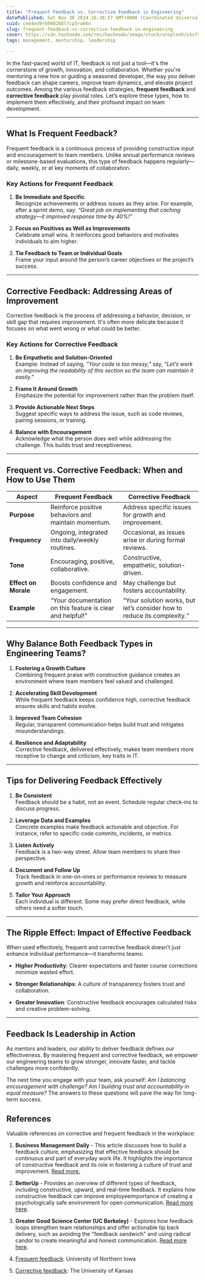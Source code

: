 ```yaml
---
title: "Frequent Feedback vs. Corrective Feedback in Engineering"
datePublished: Sat Nov 30 2024 16:38:57 GMT+0000 (Coordinated Universal Time)
cuid: cm44ed9rb000208l7cp5ra66n
slug: frequent-feedback-vs-corrective-feedback-in-engineering
cover: https://cdn.hashnode.com/res/hashnode/image/stock/unsplash/Lks7vei-eAg/upload/9b946e611657f4a5be4ddccec6d5faeb.jpeg
tags: management, mentorship, leadership

---
```


In the fast-paced world of IT, feedback is not just a tool—it's the cornerstone of growth, innovation, and collaboration. Whether you're mentoring a new hire or guiding a seasoned developer, the way you deliver feedback can shape careers, improve team dynamics, and elevate project outcomes. Among the various feedback strategies, **frequent feedback** and **corrective feedback** play pivotal roles. Let’s explore these types, how to implement them effectively, and their profound impact on team development.

---

## **What Is Frequent Feedback?**

Frequent feedback is a continuous process of providing constructive input and encouragement to team members. Unlike annual performance reviews or milestone-based evaluations, this type of feedback happens regularly—daily, weekly, or at key moments of collaboration.

### **Key Actions for Frequent Feedback**

1. **Be Immediate and Specific**  
    Recognize achievements or address issues as they arise. For example, after a sprint demo, say: *“Great job on implementing that caching strategy—it improved response time by 40%!”*
    
2. **Focus on Positives as Well as Improvements**  
    Celebrate small wins. It reinforces good behaviors and motivates individuals to aim higher.
    
3. **Tie Feedback to Team or Individual Goals**  
    Frame your input around the person’s career objectives or the project’s success.
    

---

## **Corrective Feedback: Addressing Areas of Improvement**

Corrective feedback is the process of addressing a behavior, decision, or skill gap that requires improvement. It's often more delicate because it focuses on what went wrong or what could be better.

### **Key Actions for Corrective Feedback**

1. **Be Empathetic and Solution-Oriented**  
    Example: Instead of saying, *“Your code is too messy,”* say, *“Let’s work on improving the readability of this section so the team can maintain it easily.”*
    
2. **Frame It Around Growth**  
    Emphasize the potential for improvement rather than the problem itself.
    
3. **Provide Actionable Next Steps**  
    Suggest specific ways to address the issue, such as code reviews, pairing sessions, or training.
    
4. **Balance with Encouragement**  
    Acknowledge what the person does well while addressing the challenge. This builds trust and receptiveness.
    

---

## **Frequent vs. Corrective Feedback: When and How to Use Them**

| **Aspect** | **Frequent Feedback** | **Corrective Feedback** |
| --- | --- | --- |
| **Purpose** | Reinforce positive behaviors and maintain momentum. | Address specific issues for growth and improvement. |
| **Frequency** | Ongoing, integrated into daily/weekly routines. | Occasional, as issues arise or during formal reviews. |
| **Tone** | Encouraging, positive, collaborative. | Constructive, empathetic, solution-driven. |
| **Effect on Morale** | Boosts confidence and engagement. | May challenge but fosters accountability. |
| **Example** | “Your documentation on this feature is clear and helpful!” | “Your solution works, but let’s consider how to reduce its complexity.” |

---

## **Why Balance Both Feedback Types in Engineering Teams?**

1. **Fostering a Growth Culture**  
    Combining frequent praise with constructive guidance creates an environment where team members feel valued and challenged.
    
2. **Accelerating Skill Development**  
    While frequent feedback keeps confidence high, corrective feedback ensures skills and habits evolve.
    
3. **Improved Team Cohesion**  
    Regular, transparent communication helps build trust and mitigates misunderstandings.
    
4. **Resilience and Adaptability**  
    Corrective feedback, delivered effectively, makes team members more receptive to change and criticism, key traits in IT.
    

---

## **Tips for Delivering Feedback Effectively**

1. **Be Consistent**  
    Feedback should be a habit, not an event. Schedule regular check-ins to discuss progress.
    
2. **Leverage Data and Examples**  
    Concrete examples make feedback actionable and objective. For instance, refer to specific code commits, incidents, or metrics.
    
3. **Listen Actively**  
    Feedback is a two-way street. Allow team members to share their perspective.
    
4. **Document and Follow Up**  
    Track feedback in one-on-ones or performance reviews to measure growth and reinforce accountability.
    
5. **Tailor Your Approach**  
    Each individual is different. Some may prefer direct feedback, while others need a softer touch.
    

---

## **The Ripple Effect: Impact of Effective Feedback**

When used effectively, frequent and corrective feedback doesn’t just enhance individual performance—it transforms teams:

* **Higher Productivity**: Clearer expectations and faster course corrections minimize wasted effort.
    
* **Stronger Relationships**: A culture of transparency fosters trust and collaboration.
    
* **Greater Innovation**: Constructive feedback encourages calculated risks and creative problem-solving.
    

---

## **Feedback Is Leadership in Action**

As mentors and leaders, our ability to deliver feedback defines our effectiveness. By mastering frequent and corrective feedback, we empower our engineering teams to grow stronger, innovate faster, and tackle challenges more confidently.

The next time you engage with your team, ask yourself: *Am I balancing encouragement with challenge? Am I building trust and accountability in equal measure?* The answers to these questions will pave the way for long-term success.

## **References**

Valuable references on corrective and frequent feedback in the workplace:

1. **Business Management Daily** - This article discusses how to build a feedback culture, emphasizing that effective feedback should be continuous and part of everyday work life. It highlights the importance of constructive feedback and its role in fostering a culture of trust and improvement. [Read more.](http://www.businessmanagementdaily.com/74763/workplace-feedback-the-backbone-of-effective-communication/)
    
2. **BetterUp** - Provides an overview of different types of feedback, including constructive, upward, and real-time feedback. It explains how constructive feedback can improve employee​ importance of creating a psychologically safe environment for open communication. [Read more here](https://www.betterup.com/blog/types-of-feedback).
    
3. **Greater Good Science Center (UC Berkeley)** - Explores how feedback loops strengthen team relationships and offer actionable tip​ back delivery, such as avoiding the "feedback sandwich" and using radical candor to create meaningful and honest communication. [Read more here](https://greatergood.berkeley.edu/article/item/nine_tips_for_giving_better_feedback_at_work).
    
4. [Frequent feedback](https://intime.uni.edu/frequent-feedback): University of Northern Iowa
    
5. [Corrective feedback](https://ctb.ku.edu/en/table-of-contents/advocacy/encouragement-education/corrective-feedback/main#:~:text=Corrective%20feedback%20is%20information%20provided,effective%20advocacy%20or%20public%20policy.): The University of Kansas